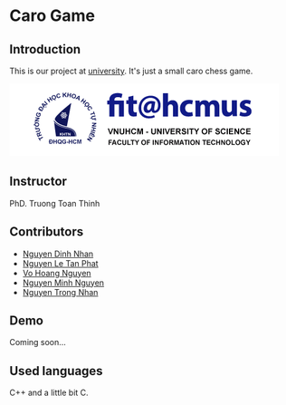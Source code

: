 # Caro Game
## Introduction
<p>This is our project at <a href="https://www.hcmus.edu.vn/">university</a>. It's just a small caro chess game.</p>
<p style = {text-align: center;}><img src="hcmus-logo.png"></p>

## Instructor
<p>PhD. Truong Toan Thinh</p>

## Contributors
- <a href="https://github.com/djxone123456">Nguyen Dinh Nhan</a>
- <a href="https://github.com/ThunderRed1578">Nguyen Le Tan Phat</a>
- <a href="https://github.com/ConChimNon0102">Vo Hoang Nguyen</a>
- <a href="https://github.com/NguyenPTN">Nguyen Minh Nguyen</a>
- <a href="https://github.com/nhan925">Nguyen Trong Nhan</a>

## Demo
<p>Coming soon...</p>

## Used languages
<p> C++ and a little bit C.</p>
